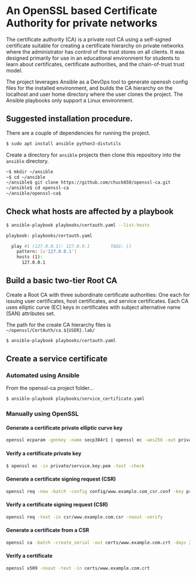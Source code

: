 # An OpenSSL based Certificate Authority for private networks

The certificate authority (CA) is a private root CA using a self-signed certificate suitable for creating a certificate hierarchy on private networks where the administrator has control of the trust stores on all clients.  It was designed primarily for use in an educational environment for students to learn about certificates, certificate authorities, and the chain-of-trust trust model.

The project leverages Ansible as a DevOps tool to generate openssh config files for the installed environment, and builds the CA hierarchy on the localhost and user home directory where the user clones the project.  The Ansible playbooks only support a Linux environment.

## Suggested installation procedure.

There are a couple of dependencies for running the project.

```bash
$ sudo apt install ansible python3-distutils
```

Create a directory for `ansible` projects then clone this repository into the `ansible` directory.


```bash
~$ mkdir ~/ansible
~$ cd ~/ansible
~/ansible$ git clone https://github.com/chuck650/openssl-ca.git
~/ansible$ cd openssl-ca
~/ansible/openssl-ca$
```

## Check what hosts are affected by a playbook

```bash
$ ansible-playbook playbooks/certauth.yaml --list-hosts

playbook: playbooks/certauth.yaml

  play #1 (127.0.0.1): 127.0.0.1        TAGS: []
    pattern: [u'127.0.0.1']
    hosts (1):
      127.0.0.1
```

## Build a basic two-tier Root CA

Create a Root CA with three subordinate certificate authorities: One each for issuing user certificates, host certificates, and service certificates.  Each CA uses elliptic curve (EC) keys in certificates with subject alternative name (SAN) attributes set.

The path for the create CA hierarchy files is `~/openssl/CertAuth/ca.${USER}.lab/`

```bash
$ ansible-playbook playbooks/certauth.yaml
```

## Create a service certificate

### Automated using Ansible
From the openssl-ca project folder...

```bash
$ ansible-playbook playbooks/service_certificate.yaml

```

### Manually using OpenSSL

#### Generate a certificate private elliptic curve key

```bash
openssl ecparam -genkey -name secp384r1 | openssl ec -aes256 -out private/www.example.com.key
```

#### Verify a certificate private key

```bash
$ openssl ec -in private/service.key.pem -text -check
```

#### Generate a certificate signing request (CSR)

```bash
openssl req -new -batch -config config/www.example.com_csr.conf -key private/www.example.com.key -out csr/www.example.com.csr
```

#### Verify a certificate signing request (CSR)

```bash
openssl req -text -in csr/www.example.com.csr -noout -verify
```

#### Generate a certificate from a CSR

```bash
openssl ca -batch -create_serial -out certs/www.example.com.crt -days 365 -keyfile private/ca.services.chuck.lab.key -config config/ca.conf -infiles csr/www.example.com.csr
```

#### Verify a certificate

```bash
openssl x509 -noout -text -in certs/www.example.com.crt
```
